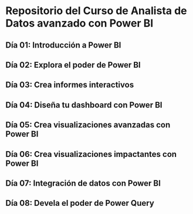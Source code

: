# **Repositorio del Curso de Analista de Datos avanzado con Power BI**
## Día 01: Introducción a Power BI
## Día 02: Explora el poder de Power BI
## Día 03: Crea informes interactivos
## Día 04: Diseña tu dashboard con Power BI
## Día 05: Crea visualizaciones avanzadas con Power BI
## Día 06: Crea visualizaciones impactantes con Power BI
## Día 07: Integración de datos con Power BI
## Día 08: Devela el poder de Power Query